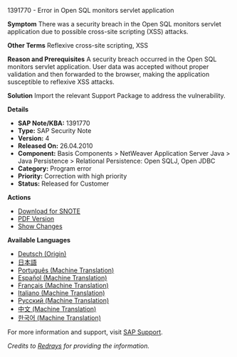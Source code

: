 1391770 - Error in Open SQL monitors servlet application

**Symptom**
There was a security breach in the Open SQL monitors servlet application due to possible cross-site scripting (XSS) attacks.

**Other Terms**
Reflexive cross-site scripting, XSS

**Reason and Prerequisites**
A security breach occurred in the Open SQL monitors servlet application. User data was accepted without proper validation and then forwarded to the browser, making the application susceptible to reflexive XSS attacks.

**Solution**
Import the relevant Support Package to address the vulnerability.

**Details**
- **SAP Note/KBA:** 1391770
- **Type:** SAP Security Note
- **Version:** 4
- **Released On:** 26.04.2010
- **Component:** Basis Components > NetWeaver Application Server Java > Java Persistence > Relational Persistence: Open SQLJ, Open JDBC
- **Category:** Program error
- **Priority:** Correction with high priority
- **Status:** Released for Customer

**Actions**
- [Download for SNOTE](https://notesdownloads.sap.com/note/0040000016881132017)
- [PDF Version](https://me.sap.com/sap/support/sfm/notes/print/0001391770?language=en-US&token=F158A6293B705B0A8CC65F7A046AB315)
- [Show Changes](https://me.sap.com/notesLatestChanges/0001391770/E/diff)

**Available Languages**
- [Deutsch (Origin)](https://me.sap.com/notes/0001391770/D)
- [日本語](https://me.sap.com/notes/0001391770/J)
- [Português (Machine Translation)](https://me.sap.com/notes/0001391770/P)
- [Español (Machine Translation)](https://me.sap.com/notes/0001391770/S)
- [Français (Machine Translation)](https://me.sap.com/notes/0001391770/F)
- [Italiano (Machine Translation)](https://me.sap.com/notes/0001391770/I)
- [Русский (Machine Translation)](https://me.sap.com/notes/0001391770/R)
- [中文 (Machine Translation)](https://me.sap.com/notes/0001391770/1)
- [한국어 (Machine Translation)](https://me.sap.com/notes/0001391770/3)

For more information and support, visit [SAP Support](https://me.sap.com/).

*Credits to [Redrays](https://redrays.io) for providing the information.*